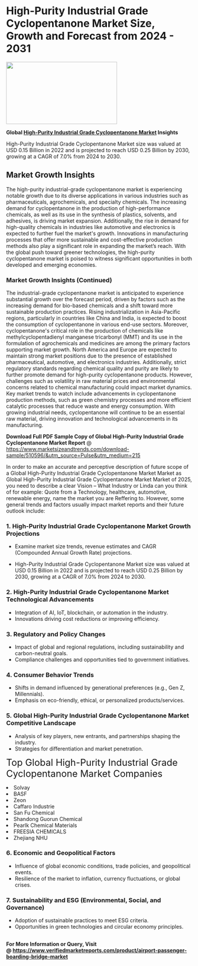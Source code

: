 <H1>High-Purity Industrial Grade Cyclopentanone Market Size, Growth and Forecast from 2024 - 2031</H1><img class="aligncenter size-medium wp-image-584254" src="https://thirdeyenews.in/wp-content/uploads/2024/09/Global-Market-Research-300x168.jpeg" alt="" width="300" height="168" /><p><strong>Global&nbsp;<a href="https://www.marketsizeandtrends.com/download-sample/510596/&amp;utm_source=Pulse&amp;utm_medium=215">High-Purity Industrial Grade Cyclopentanone Market</a> Insights</strong></p><p>High-Purity Industrial Grade Cyclopentanone Market size was valued at USD 0.15 Billion in 2022 and is projected to reach USD 0.25 Billion by 2030, growing at a CAGR of 7.0% from 2024 to 2030.</p><p><h2>Market Growth Insights</h2> The high-purity industrial-grade cyclopentanone market is experiencing notable growth due to its diverse applications in various industries such as pharmaceuticals, agrochemicals, and specialty chemicals. The increasing demand for cyclopentanone in the production of high-performance chemicals, as well as its use in the synthesis of plastics, solvents, and adhesives, is driving market expansion. Additionally, the rise in demand for high-quality chemicals in industries like automotive and electronics is expected to further fuel the market's growth. Innovations in manufacturing processes that offer more sustainable and cost-effective production methods also play a significant role in expanding the market’s reach. With the global push toward greener technologies, the high-purity cyclopentanone market is poised to witness significant opportunities in both developed and emerging economies. <h3>Market Growth Insights (Continued)</h3> The industrial-grade cyclopentanone market is anticipated to experience substantial growth over the forecast period, driven by factors such as the increasing demand for bio-based chemicals and a shift toward more sustainable production practices. Rising industrialization in Asia-Pacific regions, particularly in countries like China and India, is expected to boost the consumption of cyclopentanone in various end-use sectors. Moreover, cyclopentanone's critical role in the production of chemicals like methylcyclopentadienyl manganese tricarbonyl (MMT) and its use in the formulation of agrochemicals and medicines are among the primary factors supporting market growth. North America and Europe are expected to maintain strong market positions due to the presence of established pharmaceutical, automotive, and electronics industries. Additionally, strict regulatory standards regarding chemical quality and purity are likely to further promote demand for high-purity cyclopentanone products. However, challenges such as volatility in raw material prices and environmental concerns related to chemical manufacturing could impact market dynamics. Key market trends to watch include advancements in cyclopentanone production methods, such as green chemistry processes and more efficient catalytic processes that reduce waste and energy consumption. With growing industrial needs, cyclopentanone will continue to be an essential raw material, driving innovation and technological advancements in its manufacturing. </p><p><span class=""><strong>Download Full PDF Sample Copy of Global High-Purity Industrial Grade Cyclopentanone Market Report</strong> @ <a href="https://www.marketsizeandtrends.com/download-sample/510596/&amp;utm_source=Pulse&amp;utm_medium=215" target="_blank">https://www.marketsizeandtrends.com/download-sample/510596/&amp;utm_source=Pulse&amp;utm_medium=215</a></span></p><p>In order to make an accurate and perceptive description of future scope of a Global&nbsp;High-Purity Industrial Grade Cyclopentanone Market Market as Global&nbsp;High-Purity Industrial Grade Cyclopentanone Market Market of 2025, you need to describe a clear Vision &ndash; What Industry or Linda can you think of for example: Quote from a Technology, healthcare, automotive, renewable energy, name the market you are Reffering to. However, some general trends and factors usually impact market reports and their future outlook include:</p><h3>1.&nbsp;<strong>High-Purity Industrial Grade Cyclopentanone Market Growth Projections</strong></h3><ul><li>Examine market size trends, revenue estimates and CAGR (Compounded Annual Growth Rate) projections.</li><li><p>High-Purity Industrial Grade Cyclopentanone Market size was valued at USD 0.15 Billion in 2022 and is projected to reach USD 0.25 Billion by 2030, growing at a CAGR of 7.0% from 2024 to 2030.</p></li></ul><h3>2.&nbsp;<strong>High-Purity Industrial Grade Cyclopentanone Market Technological Advancements</strong></h3><ul><li>Integration of AI, IoT, blockchain, or automation in the industry.</li><li>Innovations driving cost reductions or improving efficiency.</li></ul><h3>3.&nbsp;<strong>Regulatory and Policy Changes</strong></h3><ul><li>Impact of global and regional regulations, including sustainability and carbon-neutral goals.</li><li>Compliance challenges and opportunities tied to government initiatives.</li></ul><h3>4.&nbsp;<strong>Consumer Behavior Trends</strong></h3><ul><li>Shifts in demand influenced by generational preferences (e.g., Gen Z, Millennials).</li><li>Emphasis on eco-friendly, ethical, or personalized products/services.</li></ul><h3>5.&nbsp;<strong>Global High-Purity Industrial Grade Cyclopentanone Market Competitive Landscape</strong></h3><ul><li>Analysis of key players, new entrants, and partnerships shaping the industry.</li><li>Strategies for differentiation and market penetration.</li></ul><p data-pm-slice="1 1 []"><span style="color: inherit; font-family: inherit; font-size: 25px;">Top Global High-Purity Industrial Grade Cyclopentanone Market Companies</span></p><div class="" data-test-id=""><p><li>Solvay</li><li> BASF</li><li> Zeon</li><li> Caffaro Industrie</li><li> San Fu Chemical</li><li> Shandong Guorun Chemical</li><li> Pearlk Chemical Materials</li><li> FREESIA CHEMICALS</li><li> Zhejiang NHU</li></p></div><h3>6.&nbsp;<strong>Economic and Geopolitical Factors</strong></h3><ul><li>Influence of global economic conditions, trade policies, and geopolitical events.</li><li>Resilience of the market to inflation, currency fluctuations, or global crises.</li></ul><h3>7.&nbsp;<strong>Sustainability and ESG (Environmental, Social, and Governance)</strong></h3><ul><li>Adoption of sustainable practices to meet ESG criteria.</li><li>Opportunities in green technologies and circular economy principles.</li></ul><h2><strong style="font-size: 14px;">For More Information or Query, Visit @&nbsp;</strong><a style="background-color: #ffffff; font-size: 14px;" href="https://www.marketsizeandtrends.com/report/high-purity-industrial-grade-cyclopentanone-market/" target="_blank">https://www.verifiedmarketreports.com/product/airport-passenger-boarding-bridge-market</a></h2>
